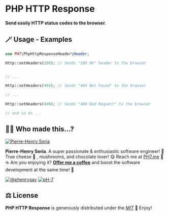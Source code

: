 # PHP HTTP Response

**Send easily HTTP status codes to the browser.**

## 🪄 Usage - Examples

```php
use PH7\PhpHttpResponseHeader\Header;

Http::setHeaders(200); // Sends "200 OK" header to the browser


// ...

Http::setHeaders(404); // Sends "404 Not Found" to the browser

// ...

Http::setHeaders(400); // Sends "400 Bad Request" to the browser

// and so on ...
```

## 🧑‍🍳 Who made this...?

[![Pierre-Henry Soria](https://s.gravatar.com/avatar/a210fe61253c43c869d71eaed0e90149?s=200)](https://PH7.me 'Pierre-Henry Soria personal website')

**Pierre-Henry Soria**. A super passionate & enthusiastic software engineer! 🚀 True cheese 🧀 , mushrooms, and chocolate lover! 😋 Reach me at [PH7.me](https://PH7.me) 💫
️
☕️ Are you enjoying it? **[Offer me a coffee](https://ko-fi.com/phenry)** and boost the software development at the same time! 💪

[![@phenrysay][twitter-image]](https://twitter.com/phenrysay) [![pH-7][github-image]](https://github.com/pH-7)


## ⚖️ License

**PHP HTTP Response** is generously distributed under the _[MIT](https://opensource.org/licenses/MIT)_ 🎉 Enjoy!


<!-- GitHub's Markdown reference links -->
[twitter-image]: https://img.shields.io/badge/Twitter-1DA1F2?style=for-the-badge&logo=twitter&logoColor=white
[github-image]: https://img.shields.io/badge/GitHub-100000?style=for-the-badge&logo=github&logoColor=white

